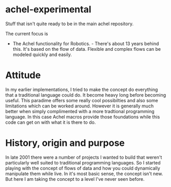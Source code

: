 # achel-experimental

Stuff that isn't quite ready to be in the main achel repository.

The current focus is

 * The Achel functionality for Robotics. - There's about 13 years behind this. It's  based on the flow of data. Flexible and complex flows can be modeled quickly and easily.

# Attitude

In my earlier implementations, I tried to make the concept do everything that a traditional language could do. It become heavy long before becoming useful. This paradime offers some really cool possibilties and also some limitations which can be worked around. However it is generally much better when simply complimented with a more tradtional programming language. In this case Achel macros provide those foundations while this code can get on with what it is there to do.

# History, origin and purpose

In late 2001 there were a number of projects I wanted to build that weren't particularly well suited to traditional programming languages. So I started playing with the concept of flows of data and how you could dynamically manipulate them while live. In it's most basic sense, the concept isn't new. But here I am taking the concept to a level I've never seen before.

